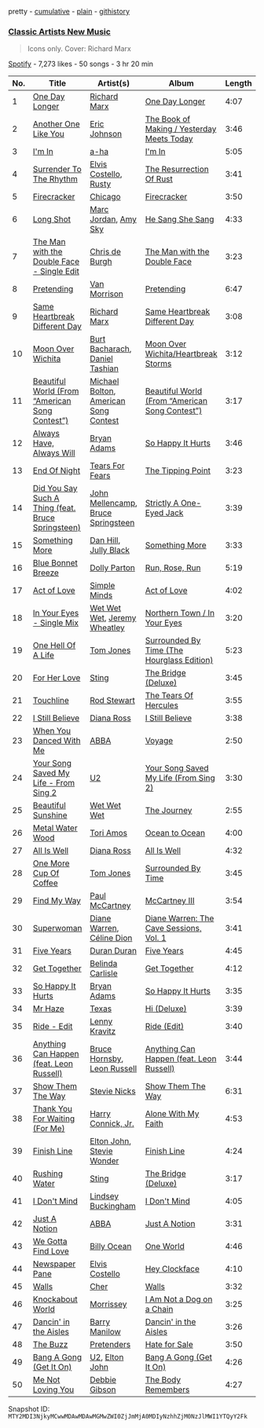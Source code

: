 pretty - [cumulative](/playlists/cumulative/37i9dQZF1DWX3wsvr7czQx.md) - [plain](/playlists/plain/37i9dQZF1DWX3wsvr7czQx) - [githistory](https://github.githistory.xyz/mackorone/spotify-playlist-archive/blob/main/playlists/plain/37i9dQZF1DWX3wsvr7czQx)

### [Classic Artists New Music](https://open.spotify.com/playlist/37i9dQZF1DWX3wsvr7czQx)

> Icons only\. Cover: Richard Marx

[Spotify](https://open.spotify.com/user/spotify) - 7,273 likes - 50 songs - 3 hr 20 min

| No. | Title | Artist(s) | Album | Length |
|---|---|---|---|---|
| 1 | [One Day Longer](https://open.spotify.com/track/7Fi5nCKmCDd29fdhdE60Qz) | [Richard Marx](https://open.spotify.com/artist/0grdhNhiRLFBaFVyybqsj6) | [One Day Longer](https://open.spotify.com/album/34ygCQzhnvp9bwGX6HZlXt) | 4:07 |
| 2 | [Another One Like You](https://open.spotify.com/track/7LG4q9SfTN7JKSXfR9TjPP) | [Eric Johnson](https://open.spotify.com/artist/4CxobvwTpmfpIEbkYh4pAb) | [The Book of Making / Yesterday Meets Today](https://open.spotify.com/album/37fPofkMlxgccr5E7sRXz3) | 3:46 |
| 3 | [I'm In](https://open.spotify.com/track/0uVt1UqcssBjFCQogJCkoz) | [a\-ha](https://open.spotify.com/artist/2jzc5TC5TVFLXQlBNiIUzE) | [I'm In](https://open.spotify.com/album/306o3fqhgQdpZQiyqFu2Eb) | 5:05 |
| 4 | [Surrender To The Rhythm](https://open.spotify.com/track/1giGzzU08U4XCp5kRlJaev) | [Elvis Costello](https://open.spotify.com/artist/2BGRfQgtzikz1pzAD0kaEn), [Rusty](https://open.spotify.com/artist/66bIf61b6SKblDQ06KHrfA) | [The Resurrection Of Rust](https://open.spotify.com/album/4O3UZEJ5erCdxwq1UxYigP) | 3:41 |
| 5 | [Firecracker](https://open.spotify.com/track/2FpEAJWDxKW2FCyyLC9Tg2) | [Chicago](https://open.spotify.com/artist/3iDD7bnsjL9J4fO298r0L0) | [Firecracker](https://open.spotify.com/album/3KETmuy3XHOCpqJSyBoYXD) | 3:50 |
| 6 | [Long Shot](https://open.spotify.com/track/4Q5CLb0X0TekGSgkwn0jyj) | [Marc Jordan](https://open.spotify.com/artist/2clUjxvyf90rQi8Rz7absT), [Amy Sky](https://open.spotify.com/artist/56WqXNPHTG7XlyGRjE3Znb) | [He Sang She Sang](https://open.spotify.com/album/6apzcsmHj4RWqxWPycVsFr) | 4:33 |
| 7 | [The Man with the Double Face \- Single Edit](https://open.spotify.com/track/0zjtWbgldOrqHYuVI2Tima) | [Chris de Burgh](https://open.spotify.com/artist/2RpHsROrX075xfIwHn6B2U) | [The Man with the Double Face](https://open.spotify.com/album/2gG0nKiqZvjUrk7TnXgPHd) | 3:23 |
| 8 | [Pretending](https://open.spotify.com/track/3WYq8auGS8CFtRM7XLNxJn) | [Van Morrison](https://open.spotify.com/artist/44NX2ffIYHr6D4n7RaZF7A) | [Pretending](https://open.spotify.com/album/5sHQpKS54EcEG784t7bJaO) | 6:47 |
| 9 | [Same Heartbreak Different Day](https://open.spotify.com/track/5ZJPhXxYnaUM8i7C9oboqI) | [Richard Marx](https://open.spotify.com/artist/0grdhNhiRLFBaFVyybqsj6) | [Same Heartbreak Different Day](https://open.spotify.com/album/7iyIit99oHjCpa1ndnCJtU) | 3:08 |
| 10 | [Moon Over Wichita](https://open.spotify.com/track/2kWASdkm5BAA5kGJ4jN39D) | [Burt Bacharach](https://open.spotify.com/artist/35y7CZMg7jbG8Q96JY7dyC), [Daniel Tashian](https://open.spotify.com/artist/4RldQHPp4l6UV78DAvf5qz) | [Moon Over Wichita/Heartbreak Storms](https://open.spotify.com/album/1gQZpefWws00Mglq7lv1oM) | 3:12 |
| 11 | [Beautiful World \(From “American Song Contest”\)](https://open.spotify.com/track/2UKJt37EGeYkSc4qx13cq8) | [Michael Bolton](https://open.spotify.com/artist/6YHEMoNPbcheiWS2haGzkn), [American Song Contest](https://open.spotify.com/artist/3pPClIZCqgahG8bguvacGh) | [Beautiful World \(From “American Song Contest”\)](https://open.spotify.com/album/4nkhERcJG0Zg9dlfrgA55B) | 3:17 |
| 12 | [Always Have, Always Will](https://open.spotify.com/track/02p16pYf7Hk0zgkwGF5EzL) | [Bryan Adams](https://open.spotify.com/artist/3Z02hBLubJxuFJfhacLSDc) | [So Happy It Hurts](https://open.spotify.com/album/5tccDKivQOkZJSlAbVwWHI) | 3:46 |
| 13 | [End Of Night](https://open.spotify.com/track/2mOzVvURATXmEU64DANxDr) | [Tears For Fears](https://open.spotify.com/artist/4bthk9UfsYUYdcFyqxmSUU) | [The Tipping Point](https://open.spotify.com/album/6xKxlHD3mWkKoMtl3ZVyLt) | 3:23 |
| 14 | [Did You Say Such A Thing \(feat\. Bruce Springsteen\)](https://open.spotify.com/track/7tzYZF0cVEwSVdzDFlg1RP) | [John Mellencamp](https://open.spotify.com/artist/3lPQ2Fk5JOwGWAF3ORFCqH), [Bruce Springsteen](https://open.spotify.com/artist/3eqjTLE0HfPfh78zjh6TqT) | [Strictly A One\-Eyed Jack](https://open.spotify.com/album/2L5XA2EN8XOIIkSiMqbWSY) | 3:39 |
| 15 | [Something More](https://open.spotify.com/track/78iDUyTI0by4QFEhvLFlQT) | [Dan Hill](https://open.spotify.com/artist/5rOhfAsK4uxq9OdREiQRKa), [Jully Black](https://open.spotify.com/artist/781516XewTgtGAnpg6dlmd) | [Something More](https://open.spotify.com/album/5vBvJNtpYPXYyPRKZSE54n) | 3:33 |
| 16 | [Blue Bonnet Breeze](https://open.spotify.com/track/0wSRvzs3I0Dig07ejN2jiZ) | [Dolly Parton](https://open.spotify.com/artist/32vWCbZh0xZ4o9gkz4PsEU) | [Run, Rose, Run](https://open.spotify.com/album/50A9Yv2SPJByoZIDO5WVzG) | 5:19 |
| 17 | [Act of Love](https://open.spotify.com/track/6Kn6kjrz2UL5obNi2q4Uto) | [Simple Minds](https://open.spotify.com/artist/6hN9F0iuULZYWXppob22Aj) | [Act of Love](https://open.spotify.com/album/5uALptibEa9zDZYmMj8ICg) | 4:02 |
| 18 | [In Your Eyes \- Single Mix](https://open.spotify.com/track/0OSFYKf4XR55DaHt77SykL) | [Wet Wet Wet](https://open.spotify.com/artist/2u0gw0uCWBMiqV7h0N8kai), [Jeremy Wheatley](https://open.spotify.com/artist/0GJpMrjpR5nfgZgoM4YIgV) | [Northern Town / In Your Eyes](https://open.spotify.com/album/4rlDC3Az0mrX1WBRhLWVUM) | 3:20 |
| 19 | [One Hell Of A Life](https://open.spotify.com/track/0bQWgz0oobVeFcyG1oAhYd) | [Tom Jones](https://open.spotify.com/artist/1T0wRBO0CK0vK8ouUMqEl5) | [Surrounded By Time \(The Hourglass Edition\)](https://open.spotify.com/album/65FrNv74cknKGNRLOUVmgM) | 5:23 |
| 20 | [For Her Love](https://open.spotify.com/track/0OKn63DGQ2kBRTo9BRfiEP) | [Sting](https://open.spotify.com/artist/0Ty63ceoRnnJKVEYP0VQpk) | [The Bridge \(Deluxe\)](https://open.spotify.com/album/4oaMXmsIVvSa6EMFry9cjz) | 3:45 |
| 21 | [Touchline](https://open.spotify.com/track/2AZVRikFuNWo0H8P85Xzmx) | [Rod Stewart](https://open.spotify.com/artist/2y8Jo9CKhJvtfeKOsYzRdT) | [The Tears Of Hercules](https://open.spotify.com/album/2sjLgnR7JeVPRayrFoYjHs) | 3:55 |
| 22 | [I Still Believe](https://open.spotify.com/track/2gnWpyn0nHoT11V7awaP5g) | [Diana Ross](https://open.spotify.com/artist/3MdG05syQeRYPPcClLaUGl) | [I Still Believe](https://open.spotify.com/album/3Jj21Z3ec4p5SwZU3lXshM) | 3:38 |
| 23 | [When You Danced With Me](https://open.spotify.com/track/46OKHucGhjhskazqD8tKnH) | [ABBA](https://open.spotify.com/artist/0LcJLqbBmaGUft1e9Mm8HV) | [Voyage](https://open.spotify.com/album/0uUtGVj0y9FjfKful7cABY) | 2:50 |
| 24 | [Your Song Saved My Life \- From Sing 2](https://open.spotify.com/track/4fcbxnnfUycb7fJAInJOob) | [U2](https://open.spotify.com/artist/51Blml2LZPmy7TTiAg47vQ) | [Your Song Saved My Life \(From Sing 2\)](https://open.spotify.com/album/0lgSYiY3qT4Q9myulgxhAu) | 3:30 |
| 25 | [Beautiful Sunshine](https://open.spotify.com/track/06vruaOv6AAjmL0lGhimEI) | [Wet Wet Wet](https://open.spotify.com/artist/2u0gw0uCWBMiqV7h0N8kai) | [The Journey](https://open.spotify.com/album/5wqUZZr1E77YnRSBYD0Y5E) | 2:55 |
| 26 | [Metal Water Wood](https://open.spotify.com/track/74xme6fG8qeC7BfwXiDa7j) | [Tori Amos](https://open.spotify.com/artist/1KsASRNugxU85T0u6zSg32) | [Ocean to Ocean](https://open.spotify.com/album/08dsnxebW6wZCu8NpmK3kn) | 4:00 |
| 27 | [All Is Well](https://open.spotify.com/track/2I92BoMwz7ChEbSeuKEnQh) | [Diana Ross](https://open.spotify.com/artist/3MdG05syQeRYPPcClLaUGl) | [All Is Well](https://open.spotify.com/album/592OJr6HhuC1przr7bDMoL) | 4:32 |
| 28 | [One More Cup Of Coffee](https://open.spotify.com/track/2I6UEY3f6CQ1rsbpn3Cg7H) | [Tom Jones](https://open.spotify.com/artist/1T0wRBO0CK0vK8ouUMqEl5) | [Surrounded By Time](https://open.spotify.com/album/06iDUt5q4pxGHcide19i7X) | 3:45 |
| 29 | [Find My Way](https://open.spotify.com/track/1SYdSWLyeVMjHYXD1iJZoY) | [Paul McCartney](https://open.spotify.com/artist/4STHEaNw4mPZ2tzheohgXB) | [McCartney III](https://open.spotify.com/album/1P7h3400RJA3YZm8Va2884) | 3:54 |
| 30 | [Superwoman](https://open.spotify.com/track/6moeh7teMhi1ykOZNFDzP7) | [Diane Warren](https://open.spotify.com/artist/3A2jfQOLgo5rV4GYFHbEA2), [Céline Dion](https://open.spotify.com/artist/4S9EykWXhStSc15wEx8QFK) | [Diane Warren: The Cave Sessions, Vol\. 1](https://open.spotify.com/album/0ltGYHMBZivXbYkjbxyeVV) | 3:41 |
| 31 | [Five Years](https://open.spotify.com/track/7rmGBiCtvTv2Fh50FWZKHs) | [Duran Duran](https://open.spotify.com/artist/0lZoBs4Pzo7R89JM9lxwoT) | [Five Years](https://open.spotify.com/album/2LfOEABtSzqIDAFUSUm2m3) | 4:45 |
| 32 | [Get Together](https://open.spotify.com/track/0VOUTJdbl1xUPSp92MtohU) | [Belinda Carlisle](https://open.spotify.com/artist/7xkAwz0bQTGDSbkofyQt3U) | [Get Together](https://open.spotify.com/album/4MlWINtVUMSiJziqDpyvvx) | 4:12 |
| 33 | [So Happy It Hurts](https://open.spotify.com/track/13rKI4xThtXQtlTBnuIXPj) | [Bryan Adams](https://open.spotify.com/artist/3Z02hBLubJxuFJfhacLSDc) | [So Happy It Hurts](https://open.spotify.com/album/6kTdIgZ2K6qbXZALyrO88K) | 3:35 |
| 34 | [Mr Haze](https://open.spotify.com/track/7G5WlOGP22EwQjb50il1ZZ) | [Texas](https://open.spotify.com/artist/5JsdVATHNPE0XdMFMRoSuf) | [Hi \(Deluxe\)](https://open.spotify.com/album/3vSFoYoiYD8ir8VYaGx6Vn) | 3:39 |
| 35 | [Ride \- Edit](https://open.spotify.com/track/32MB6prxawrLGkw6knhJBb) | [Lenny Kravitz](https://open.spotify.com/artist/5gznATMVO85ZcLTkE9ULU7) | [Ride \(Edit\)](https://open.spotify.com/album/1N1yANyT1E01JumCbGsfm9) | 3:40 |
| 36 | [Anything Can Happen \(feat\. Leon Russell\)](https://open.spotify.com/track/6XFMd8YMUYptBu7A4FBPJj) | [Bruce Hornsby](https://open.spotify.com/artist/2iM28IgKg89v1o7BTQAVPo), [Leon Russell](https://open.spotify.com/artist/6r1Xmz7YUD4z0VRUoGm8XN) | [Anything Can Happen \(feat\. Leon Russell\)](https://open.spotify.com/album/2ArblNA5QAgMt05M22CG78) | 3:44 |
| 37 | [Show Them The Way](https://open.spotify.com/track/39K8KN3Jl5uLz2ykGsNflf) | [Stevie Nicks](https://open.spotify.com/artist/7crPfGd2k81ekOoSqQKWWz) | [Show Them The Way](https://open.spotify.com/album/2o90fgeg8x1NNc6TxhduLq) | 6:31 |
| 38 | [Thank You For Waiting \(For Me\)](https://open.spotify.com/track/5Rrv0TThpkqB2U4UskRnt2) | [Harry Connick, Jr.](https://open.spotify.com/artist/6u17YlWtW4oqFF5Hn9UU79) | [Alone With My Faith](https://open.spotify.com/album/7gMSKwzQlQMV55DTf2mYbU) | 4:53 |
| 39 | [Finish Line](https://open.spotify.com/track/2mRK4OJ96kntvBe141m9AW) | [Elton John](https://open.spotify.com/artist/3PhoLpVuITZKcymswpck5b), [Stevie Wonder](https://open.spotify.com/artist/7guDJrEfX3qb6FEbdPA5qi) | [Finish Line](https://open.spotify.com/album/0AiRY02hMgv49bJlqCQNPG) | 4:24 |
| 40 | [Rushing Water](https://open.spotify.com/track/3M9TxdnduVdqxf3D7kTcX5) | [Sting](https://open.spotify.com/artist/0Ty63ceoRnnJKVEYP0VQpk) | [The Bridge \(Deluxe\)](https://open.spotify.com/album/4oaMXmsIVvSa6EMFry9cjz) | 3:17 |
| 41 | [I Don't Mind](https://open.spotify.com/track/5DA2AKGBLh6F37BEo217r0) | [Lindsey Buckingham](https://open.spotify.com/artist/3Dzj993UEz8Z5ovxuirzFO) | [I Don't Mind](https://open.spotify.com/album/1Ny3qiqGxrdJujXB1nviYa) | 4:05 |
| 42 | [Just A Notion](https://open.spotify.com/track/1vzLCOukxhUA26QnqACxVL) | [ABBA](https://open.spotify.com/artist/0LcJLqbBmaGUft1e9Mm8HV) | [Just A Notion](https://open.spotify.com/album/2GaJEBV9MsxCsAInGtMRJ6) | 3:31 |
| 43 | [We Gotta Find Love](https://open.spotify.com/track/0TyXBdGk2qGLrZLWcj8qJd) | [Billy Ocean](https://open.spotify.com/artist/5IDs1CK15HegSAhGEbSYXo) | [One World](https://open.spotify.com/album/54Z9zCRlk506q4mS2MXwIL) | 4:46 |
| 44 | [Newspaper Pane](https://open.spotify.com/track/6IseHnFfBqw6k0ACVshrzP) | [Elvis Costello](https://open.spotify.com/artist/2BGRfQgtzikz1pzAD0kaEn) | [Hey Clockface](https://open.spotify.com/album/5HwgDLgmrGk6rXd2UPWIsE) | 4:10 |
| 45 | [Walls](https://open.spotify.com/track/4Re3AZ3OmQWxQHX0NtOzid) | [Cher](https://open.spotify.com/artist/72OaDtakiy6yFqkt4TsiFt) | [Walls](https://open.spotify.com/album/5QDnUqAeP7Zq51NASyfri1) | 3:32 |
| 46 | [Knockabout World](https://open.spotify.com/track/5Ru1T8rme8tDQWjADHrMSQ) | [Morrissey](https://open.spotify.com/artist/3iTsJGG39nMg9YiolUgLMQ) | [I Am Not a Dog on a Chain](https://open.spotify.com/album/40ujnXEoJYbg0AaI9iDaVN) | 3:25 |
| 47 | [Dancin' in the Aisles](https://open.spotify.com/track/2rHdLK2ul2kZsf25gBdPVF) | [Barry Manilow](https://open.spotify.com/artist/3alW3LYQS8K29z8C8NSLIX) | [Dancin' in the Aisles](https://open.spotify.com/album/3MaOmRCy1qfE5nSZvJMYpd) | 3:26 |
| 48 | [The Buzz](https://open.spotify.com/track/3fMW1VEAcVw5UXfXYxyjoc) | [Pretenders](https://open.spotify.com/artist/0GByy3DcfbQwDvXGCWmzv9) | [Hate for Sale](https://open.spotify.com/album/1A88QI9i0LT4ClZgoQIl0t) | 3:50 |
| 49 | [Bang A Gong \(Get It On\)](https://open.spotify.com/track/53D3QRrXV0vyy2PSXAhuxG) | [U2](https://open.spotify.com/artist/51Blml2LZPmy7TTiAg47vQ), [Elton John](https://open.spotify.com/artist/3PhoLpVuITZKcymswpck5b) | [Bang A Gong \(Get It On\)](https://open.spotify.com/album/0aptgsGtrV5XvnopE7ZjSo) | 4:26 |
| 50 | [Me Not Loving You](https://open.spotify.com/track/2A1DHo5MnoDHKpoXTDR0vi) | [Debbie Gibson](https://open.spotify.com/artist/18jZvCsW1PJ4FDQ5gEXuKp) | [The Body Remembers](https://open.spotify.com/album/5gqkg3QPLgnGQQIVOOupdY) | 4:27 |

Snapshot ID: `MTY2MDI3NjkyMCwwMDAwMDAwMGMwZWI0ZjJmMjA0MDIyNzhhZjM0NzJlMWI1YTQyY2Fk`
